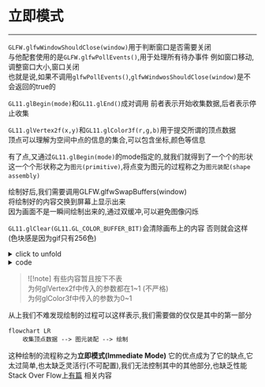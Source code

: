 # 立即模式

---

`GLFW.glfwWindowShouldClose(window)`用于判断窗口是否需要关闭  
与他配套使用的是`GLFW.glfwPollEvents()`,用于处理所有待办事件 例如窗口移动,调整窗口大小,窗口关闭  
也就是说,如果不调用`glfwPollEvents()`,`glfwWindwosShouldClose(window)`是不会返回的true的

`GL11.glBegin(mode)`和`GL11.glEnd()`成对调用 前者表示开始收集数据,后者表示停止收集

`GL11.glVertex2f(x,y)`和`GL11.glColor3f(r,g,b)`用于提交所谓的顶点数据  
顶点可以理解为空间中点的信息的集合,可以包含坐标,颜色等信息

有了点,又通过`GL11.glBegin(mode)`的mode指定的,就我们就得到了一个个的形状  
这一个个形状称之为`图元(primitive)`,将点变为图元的过程称之为`图元装配(shape assembly)`

绘制好后,我们需要调用GLFW.glfwSwapBuffers(window)  
将绘制好的内容交换到屏幕上显示出来  
因为画面不是一瞬间绘制出来的,通过双缓冲,可以避免图像闪烁

`GL11.glClear(GL11.GL_COLOR_BUFFER_BIT)`会清除画布上的内容 否则就会这样(色块感是因为gif只有256色)
<details>
<summary>click to unfold</summary>

![withoutGlClear](explainImmediateMode/withoutGlClear.gif)
</details>

<details>
<summary>code</summary>

````kotlin
var offset  = 0f.toFloat()
while (!GLFW.glfwWindowShouldClose(window)) {
    //GL11.glClear(GL11.GL_COLOR_BUFFER_BIT)

    GL11.glBegin(GL11.GL_TRIANGLES)
    GL11.glVertex2f(0f, 0.5f + offset)
    GL11.glColor3f(1f, 0f, 0f)
    GL11.glVertex2f(-0.5f, -0.5f+ offset)
    GL11.glColor3f(0f, 1f, 0f)
    GL11.glVertex2f(0.5f, -0.5f+ offset)
    GL11.glColor3f(0f, 0f, 1f)
    GL11.glEnd()

    offset+=0.001f

    GLFW.glfwSwapBuffers(window)
    GLFW.glfwPollEvents()
}
````

</details>  

> ![!note]
> 有些内容暂且按下不表  
> 为何glVertex2f中传入的参数都在1\~1 (不严格)  
> 为何glColor3f中传入的参数为0\~1

从上我们不难发现绘制的过程可以这样表示,我们需要做的仅仅是其中的第一部分

````mmd
flowchart LR
    收集顶点数据 --> 图元装配 --> 绘制
````

这种绘制的流程称之为**立即模式(Immediate Mode)**
它的优点成为了它的缺点,它太过简单,也太缺乏灵活行(不可配置),我们无法控制其中的其他部分,也缺乏性能  
Stack Over Flow上[有篇](https://stackoverflow.com/questions/6733934/what-does-immediate-mode-mean-in-opengl)
相关内容